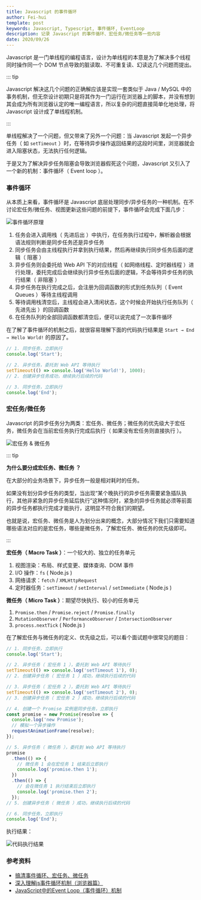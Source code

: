 ```yaml
---
title: Javascript 的事件循环
author: Fei-hui
template: post
keywords: Javascript, Typescript, 事件循环, EventLoop
description: 记录 Javascript 的事件循环、宏任务/微任务等一些内容
date: 2020/09/26
---
```


Javascript 是一门单线程的编程语言，设计为单线程的本意是为了解决多个线程同时操作同一个 DOM 节点导致的脏读取、不可重复读、幻读这几个问题而提出。

::: tip

Javascript 解决这几个问题的正确解应该是实现一套类似于 Java / MySQL 中的事务机制，但无奈设计初期只是将其作为一门运行在浏览器上的脚本，并没有想到其会成为所有浏览器认定的唯一编程语言，所以复杂的问题直接简单化地处理，将 Javascript 设计成了单线程机制。

:::

单线程解决了一个问题，但又带来了另外一个问题：当 Javascript 发起一个异步任务（ 如 `setTimeout` ）时，在等待异步操作返回结果的这段时间里，浏览器就会进入阻塞状态，无法执行任何逻辑。

于是又为了解决异步任务阻塞会导致浏览器假死这个问题，Javascript 又引入了一个新的机制：事件循环（ Event loop ）。

### 事件循环

从本质上来看，事件循环是 Javascript 底层处理同步/异步任务的一种机制。在不讨论宏任务/微任务、视图更新这些问题的前提下，事件循环会完成下面几步：

![事件循环原理](/assets/javascript-of-event-loop/event-loop-principle.jpg)

1. 任务会进入调用栈（ 先进后出 ）中执行，在任务执行过程中，解析器会根据语法规则判断是同步任务还是异步任务
2. 同步任务会由主线程执行并拿到执行结果，然后再继续执行同步任务后面的逻辑（ 阻塞 ）
3. 异步任务则会委托给 Web API 下的对应线程（ 如网络线程、定时器线程 ）进行处理，委托完成后会继续执行异步任务后面的逻辑，不会等待异步任务的执行结果（ 非阻塞 ）
4. 异步任务在执行完成之后，会注册为回调函数的形式到任务队列（ Event Queues ）等待主线程调用
5. 等待调用栈清空后，主线程会进入清闲状态，这个时候会开始执行任务队列（ 先进先出 ）的回调函数
6. 在任务队列的全部回调函数都清空后，便可以说完成了一次事件循环

在了解了事件循环的机制之后，就很容易理解下面的代码执行结果是 `Start → End → Hello World!` 的原因了。

```js
// 1. 同步任务，立即执行
console.log('Start');

// 2. 异步任务，委托到 Web API 等待执行
setTimeout(() => console.log('Hello World!'), 1000);
// 2. 创建异步任务成功，继续执行后续的代码

// 3. 同步任务，立即执行
console.log('End');
```

### 宏任务/微任务

Javascript 的异步任务分为两类：宏任务、微任务；微任务的优先级大于宏任务，微任务会在当前宏任务执行完成后执行（ 如果没有宏任务则直接执行 ）。

![宏任务 & 微任务](/assets/javascript-of-event-loop/macro-and-micro.jpg)

::: tip

**为什么要分成宏任务、微任务 ？**

在大部分的业务场景下，异步任务一般是相对耗时的任务。

如果没有划分异步任务的类型，当出现“某个晚执行的异步任务需要紧急插队执行，其他非紧急的异步任务延后执行”这种情况时，紧急的异步任务就必须等前面的异步任务都执行完成才能执行，这明显不符合我们的期望。

也就是说，宏任务、微任务是人为划分出来的概念，大部分情况下我们只需要知道哪些语法对应的是宏任务，哪些是微任务，了解宏任务、微任务的优先级即可。

:::

**宏任务（ Macro Task ）**：一个较大的、独立的任务单元

1. 视图渲染：布局、样式变更、媒体查询、DOM 事件
2. I/O 操作：`fs` ( Node.js )
3. 网络请求：`fetch` / `XMLHttpRequest`
4. 定时器任务：`setTimeout` / `setInterval` / `setImmediate` ( Node.js )

**微任务（ Micro Task ）**：期望尽快执行、较小的任务单元

1. `Promise.then` / `Promise.reject` / `Promise.finally`
2. `MutationObserver` / `PerformanceObserver` / `IntersectionObserver`
3. `process.nextTick` ( Node.js )

在了解宏任务与微任务的定义、优先级之后，可以看个面试题中很常见的题目：

```ts
// 1. 同步任务，立即执行
console.log('Start');

// 2. 异步任务（ 宏任务 1 ），委托到 Web API 等待执行
setTimeout(() => console.log('setTimeout 1'), 0);
// 2. 创建异步任务（ 宏任务 1 ）成功，继续执行后续的代码

// 3. 异步任务（ 宏任务 2 ），委托到 Web API 等待执行
setTimeout(() => console.log('setTimeout 2'), 0);
// 3. 创建异步任务（ 宏任务 2 ）成功，继续执行后续的代码

// 4. 创建一个 Promise 实例是同步任务，立即执行
const promise = new Promise(resolve => {
  console.log('new Promise');
  // 模拟一个异步操作
  requestAnimationFrame(resolve);
});

// 5. 异步任务（ 微任务 ），委托到 Web API 等待执行
promise
  .then(() => {
    // 微任务 1 会在宏任务 1 结束后立即执行
    console.log('promise.then 1');
  })
  .then(() => {
    // 会在微任务 1 执行结束后立即执行
    console.log('promise.then 2');
  });
// 5. 创建异步任务（ 微任务 ）成功，继续执行后续的代码

// 6. 同步任务，立即执行
console.log('End');
```

执行结果：

![代码执行结果](/assets/javascript-of-event-loop/macro-and-micro-result.png)

### 参考资料

- [搞清事件循环、宏任务、微任务](https://347830076.github.io/myBlog/javascript/%E6%90%9E%E6%B8%85%E4%BA%8B%E4%BB%B6%E5%BE%AA%E7%8E%AF%E5%AE%8F%E4%BB%BB%E5%8A%A1%E5%BE%AE%E4%BB%BB%E5%8A%A1.html)
- [深入理解js事件循环机制（浏览器篇）](https://lynnelv.github.io/js-event-loop-browser)
- [JavaScript中的Event Loop（事件循环）机制](https://segmentfault.com/a/1190000022805523)
